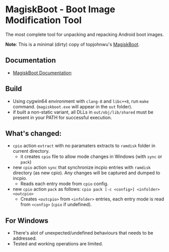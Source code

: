 # MagiskBoot - Boot Image Modification Tool
The most complete tool for unpacking and repacking Android boot images.

**Note**: This is a minimal (dirty) copy of topjohnwu's [MagiskBoot](https://github.com/topjohnwu/Magisk/tree/master/native/src/boot).

## Documentation
- [MagiskBoot Documentation](https://topjohnwu.github.io/Magisk/tools.html#magiskboot)
## Build
- Using cygwin64 environment with `clang-8` and `libc++8`, run `make` command. (`magiskboot.exe` will appear in the `out` folder).
- if built a non-static variant, all DLLs in `out/obj/lib/shared` must be present in your PATH for successful execution. 

## What's changed:
- `cpio` action `extract` with no paramaters extracts to `ramdisk` folder in current directory.
   * it creates `cpio` file to allow mode changes in Windows (with `sync` or `pack`)
- new `cpio` action `sync` that synchronize incpio entries with `ramdisk` directory (as new cpio). Any changes will be captured and dumped to incpio.
   * Reads each entry mode from `cpio` config.
- new `cpio` action `pack` as follows: `cpio pack [-c <config>] <infolder> <outcpio>`
   * Creates `<outcpio>` from `<infolder>` entries, each entry mode is read from `<config>` (`cpio` if undefined).

## For Windows
- There's alot of unexpected/undefined behaviours that needs to be addressed.
- Tested and working operations are limited.